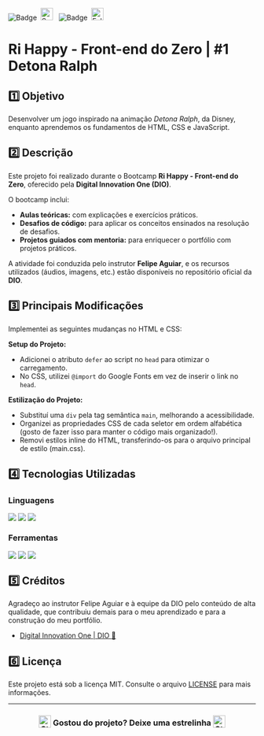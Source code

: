 ![Badge](https://img.shields.io/badge/DIGITAL%20INNOVATION%20ONE-BB2649?style=for-the-badge)&nbsp;&nbsp;<img src="https://raw.githubusercontent.com/Tarikul-Islam-Anik/Animated-Fluent-Emojis/master/Emojis/Activities/Sparkles.png" alt="Sparkles" width="25" height="25" />&nbsp;&nbsp;&nbsp;![Badge](https://img.shields.io/badge/PROJETO-COM%20MENTORIA-FF6F61?style=for-the-badge)&nbsp;&nbsp;<img src="https://raw.githubusercontent.com/Tarikul-Islam-Anik/Animated-Fluent-Emojis/master/Emojis/Hand%20gestures/Folded%20Hands%20Light%20Skin%20Tone.png" alt="Folded Hands Light Skin Tone" width="25" height="25" />

# Ri Happy - Front-end do Zero | #1 Detona Ralph

## 1️⃣ Objetivo
Desenvolver um jogo inspirado na animação *Detona Ralph*, da Disney, enquanto aprendemos os fundamentos de HTML, CSS e JavaScript.

## 2️⃣ Descrição
Este projeto foi realizado durante o Bootcamp **Ri Happy - Front-end do Zero**, oferecido pela **Digital Innovation One (DIO)**.

O bootcamp inclui:

- **Aulas teóricas:** com explicações e exercícios práticos.
- **Desafios de código:** para aplicar os conceitos ensinados na resolução de desafios.
- **Projetos guiados com mentoria:** para enriquecer o portfólio com projetos práticos.

A atividade foi conduzida pelo instrutor **Felipe Aguiar**, e os recursos utilizados (áudios, imagens, etc.) estão disponíveis no repositório oficial da **DIO**.

## 3️⃣ Principais Modificações
Implementei as seguintes mudanças no HTML e CSS:

**Setup do Projeto:**

- Adicionei o atributo <code>defer</code> ao script no <code>head</code> para otimizar o carregamento.
- No CSS, utilizei <code>@import</code> do Google Fonts em vez de inserir o link no <code>head</code>.

**Estilização do Projeto:**

- Substituí uma <code>div</code> pela tag semântica <code>main</code>, melhorando a acessibilidade.
- Organizei as propriedades CSS de cada seletor em ordem alfabética (gosto de fazer isso para manter o código mais organizado!).
- Removi estilos inline do HTML, transferindo-os para o arquivo principal de estilo (main.css).

## 4️⃣ Tecnologias Utilizadas

### Linguagens
<div style="display:flex;">
  <img src="https://img.shields.io/badge/HTML5-E34F26?style=for-the-badge&logo=html5&logoColor=white">&nbsp;<img src="https://img.shields.io/badge/CSS3-1572B6?style=for-the-badge&logo=css3&logoColor=white">&nbsp;<img src="https://img.shields.io/badge/JavaScript-F7DF1E?style=for-the-badge&logo=javascript&logoColor=black">
</div>

### Ferramentas
<div style="display:flex;">
  <img src="https://img.shields.io/badge/Visual%20Studio%20Code-0078D4?style=for-the-badge&logo=visual-studio-code&logoColor=white">&nbsp;<img src="https://img.shields.io/badge/Git-F05032?style=for-the-badge&logo=git&logoColor=white">&nbsp;<img src="https://img.shields.io/badge/GitHub-404040?style=for-the-badge&logo=github&logoColor=white">
</div>

## 5️⃣ Créditos
Agradeço ao instrutor Felipe Aguiar e à equipe da DIO pelo conteúdo de alta qualidade, que contribuiu demais para o meu aprendizado e para a construção do meu portfólio.
- <a href="https://www.dio.me/" target="_blank">Digital Innovation One | DIO 🔗</a>

## 6️⃣ Licença
Este projeto está sob a licença MIT. Consulte o arquivo [LICENSE](LICENSE) para mais informações.

---

### <div align="center"><img src="https://raw.githubusercontent.com/Tarikul-Islam-Anik/Animated-Fluent-Emojis/master/Emojis/Travel%20and%20places/Star.png" alt="Star" width="25" height="25" style="vertical-align:text-bottom;" /> Gostou do projeto? Deixe uma estrelinha <img src="https://raw.githubusercontent.com/Tarikul-Islam-Anik/Animated-Fluent-Emojis/master/Emojis/Travel%20and%20places/Star.png" alt="Star" width="25" height="25" style="vertical-align:text-bottom;" /></div>